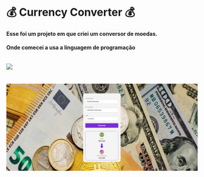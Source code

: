 <h1> 💰   Currency Converter   💰</h1>

<h4>Esse foi um projeto em que criei um conversor de moedas.</h4>
<h4>Onde comecei a usa a linguagem de programação 
  <br>
  <br>
  <br>
<img src =https://img.shields.io/badge/JavaScript-323330?style=for-the-badge&logo=javascript&logoColor=F7DF1E
  <br>
  <br>
  <br>
  <br>
  <img src =https://github.com/pablomartinsti/Currency-converter/blob/main/assets/Currency-Converter.png
</h4>



